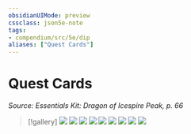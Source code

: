 ```yaml
---
obsidianUIMode: preview
cssclass: json5e-note
tags:
- compendium/src/5e/dip
aliases: ["Quest Cards"]
---
```

# Quest Cards
*Source: Essentials Kit: Dragon of Icespire Peak, p. 66* 

> [!gallery]
> ![](/compendium/adventures/essentials-kit-dragon-of-icespire-peak/img/055-1.png#gallery)
> ![](/compendium/adventures/essentials-kit-dragon-of-icespire-peak/img/056-2.png#gallery)
> ![](/compendium/adventures/essentials-kit-dragon-of-icespire-peak/img/057-3.png#gallery)
> ![](/compendium/adventures/essentials-kit-dragon-of-icespire-peak/img/058-4.png#gallery)
> ![](/compendium/adventures/essentials-kit-dragon-of-icespire-peak/img/059-5.png#gallery)
> ![](/compendium/adventures/essentials-kit-dragon-of-icespire-peak/img/060-6.png#gallery)
> ![](/compendium/adventures/essentials-kit-dragon-of-icespire-peak/img/061-7.png#gallery)
> ![](/compendium/adventures/essentials-kit-dragon-of-icespire-peak/img/062-8.png#gallery)
> ![](/compendium/adventures/essentials-kit-dragon-of-icespire-peak/img/063-9.png#gallery)